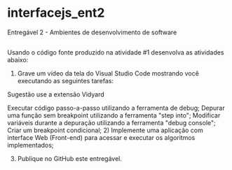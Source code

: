 # interfacejs_ent2
Entregável 2 - Ambientes de desenvolvimento de software 

##

Usando o código fonte produzido na atividade #1 desenvolva as atividades abaixo:

1) Grave um vídeo da tela do Visual Studio Code mostrando você executando as seguintes tarefas: 

Sugestão use a extensão Vidyard

Executar código passo-a-passo utilizando a ferramenta de debug; 
Depurar uma função sem breakpoint utilizando a ferramenta "step into"; 
Modificar variáveis durante a depuração utilizando a ferramenta "debug console"; 
Criar um breakpoint condicional;
2) Implemente uma aplicação com interface Web (Front-end) para acessar e executar os algoritmos implementados;

3) Publique no GitHub este entregável.
